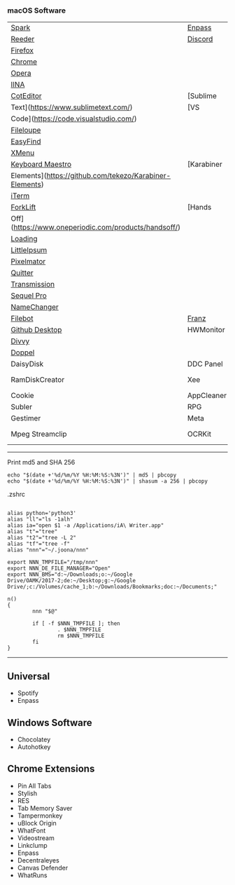 
### macOS Software

|  |  |  |  |
|:--|:--|:--|:--|
| [Spark](https://sparkmailapp.com/) | [Enpass](https://www.enpass.io/) 
| [Reeder](http://reederapp.com/) | [Discord](https://discordapp.com/) |
| [Firefox](https://www.mozilla.org/en-US/firefox/new/) | 
[Chrome](https://www.google.com/chrome/browser/desktop/index.html) | 
[Opera](http://www.opera.com/) | 
[IINA](https://github.com/lhc70000/iina) |
| [CotEditor](https://coteditor.com/) | [Sublime 
Text](https://www.sublimetext.com/) | [VS 
Code](https://code.visualstudio.com/) | 
[Fileloupe](https://www.fileloupe.com/) |
| [EasyFind](http://www.devontechnologies.com/products/freeware.html) | 
[XMenu](http://www.devontechnologies.com/products/freeware.html) | 
[Keyboard Maestro](https://www.keyboardmaestro.com/main/) | [Karabiner 
Elements](https://github.com/tekezo/Karabiner-Elements) |
| [iTerm](https://www.iterm2.com/) | 
[ForkLift](http://www.binarynights.com/forklift/) | [Hands 
Off](https://www.oneperiodic.com/products/handsoff/) | 
[Loading](http://bonzaiapps.com/en/loading/) |
| [LittleIpsum](http://dustinsenos.com/littleIpsum) | 
[Pixelmator](http://www.pixelmator.com/pro/) | 
[Quitter](http://marco.org/appcasts/Quitter.zip) | 
[Transmission](https://transmissionbt.com/) |
| [Sequel Pro](https://www.sequelpro.com/) | 
[NameChanger](https://mrrsoftware.com/namechanger/) | 
[Filebot](https://www.filebot.net/) | [Franz](http://meetfranz.com/) |
| [Github Desktop](https://desktop.github.com/) | HWMonitor | 
[Divvy](http://mizage.com/divvy/) | 
[Doppel](https://www.meyersapps.uk/doppel/) |
| DaisyDisk | DDC Panel | Keka | AreenaX |
| RamDiskCreator | Xee | VMware Fusion | SuperDuper |
| Cookie | AppCleaner | Audacity | TextMate |
| Subler | RPG | Scrivener | iA Writer |
| Gestimer | Meta | MindNode | MiniPlayer |
| Mpeg Streamclip | OCRKit | Adobe Lightroom |  |

***

Print md5 and SHA 256

```
echo "$(date +'%d/%m/%Y %H:%M:%S:%3N')" | md5 | pbcopy
echo "$(date +'%d/%m/%Y %H:%M:%S:%3N')" | shasum -a 256 | pbcopy
```

.zshrc

```

alias python='python3'
alias "ll"="ls -1alh"
alias ia="open $1 -a /Applications/iA\ Writer.app"
alias "t"="tree"
alias "t2"="tree -L 2"
alias "tf"="tree -f"
alias "nnn"="~/.joona/nnn"

export NNN_TMPFILE="/tmp/nnn"
export NNN_DE_FILE_MANAGER="Open"
export NNN_BMS="d:~/Downloads;o:~/Google 
Drive/OAMK/2017-2;de:~/Desktop;g:~/Google 
Drive/;c:/Volumes/cache_1;b:~/Downloads/Bookmarks;doc:~/Documents;"

n()
{
        nnn "$@"

        if [ -f $NNN_TMPFILE ]; then
                . $NNN_TMPFILE
                rm $NNN_TMPFILE
        fi
}

```

***

## Universal

- Spotify
- Enpass

## Windows Software

- Chocolatey
- Autohotkey

## Chrome Extensions

- Pin All Tabs
- Stylish
- RES
- Tab Memory Saver
- Tampermonkey
- uBlock Origin
- WhatFont
- Videostream
- Linkclump
- Enpass
- Decentraleyes
- Canvas Defender
- WhatRuns

